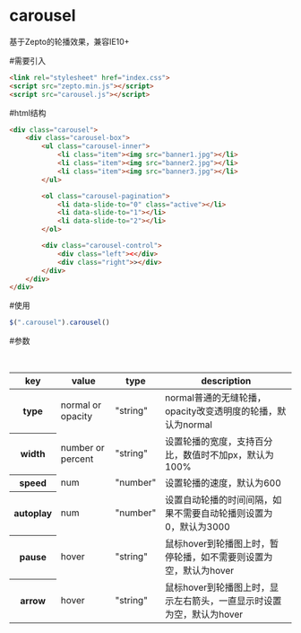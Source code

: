 # carousel
基于Zepto的轮播效果，兼容IE10+

#需要引入
```html
<link rel="stylesheet" href="index.css">
<script src="zepto.min.js"></script>
<script src="carousel.js"></script>
```

#html结构
```html
<div class="carousel">
    <div class="carousel-box">
        <ul class="carousel-inner">
            <li class="item"><img src="banner1.jpg"></li>
            <li class="item"><img src="banner2.jpg"></li>
            <li class="item"><img src="banner3.jpg"></li>
        </ul>

        <ol class="carousel-pagination">
            <li data-slide-to="0" class="active"></li>
            <li data-slide-to="1"></li>
            <li data-slide-to="2"></li>
        </ol>

        <div class="carousel-control">
            <div class="left"><</div>
            <div class="right">></div>
        </div>
    </div>
</div>
```

#使用
```js
$(".carousel").carousel()
```

#参数
<table>
<thead><tr>
<th>key</th> <th>value</th> <th>type</th> <th>description</th>
</tr></thead>
<tbody>
  <tr>
    <th>type</th>
    <td>normal or opacity</td>
    <td>"string"</td>
    <td>normal普通的无缝轮播，opacity改变透明度的轮播，默认为normal</td>
  </tr>
  <tr>
    <th>width</th>
    <td>number or percent</td>
    <td>"string"</td>
    <td>设置轮播的宽度，支持百分比，数值时不加px，默认为100%</td>
  </tr>
  <tr>
    <th>speed</th>
    <td>num</td>
    <td>"number"</td>
    <td>设置轮播的速度，默认为600</td>
  </tr>
  <tr>
    <th>autoplay</th>
    <td>num</td>
    <td>"number"</td>
    <td>设置自动轮播的时间间隔，如果不需要自动轮播则设置为0，默认为3000</td>
  </tr>
  <tr>
    <th>pause</th>
    <td>hover</td>
    <td>"string"</td>
    <td>鼠标hover到轮播图上时，暂停轮播，如不需要则设置为空，默认为hover</td>
  </tr>
  <tr>
    <th>arrow</th>
    <td>hover</td>
    <td>"string"</td>
    <td>鼠标hover到轮播图上时，显示左右箭头，一直显示时设置为空，默认为hover</td>
  </tr>
</tbody>
